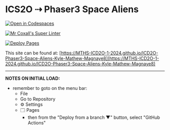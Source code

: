 # ICS2O ⇢ Phaser3 Space Aliens

[![Open in Codespaces](https://classroom.github.com/assets/launch-codespace-2972f46106e565e64193e422d61a12cf1da4916b45550586e14ef0a7c637dd04.svg)](https://classroom.github.com/open-in-codespaces?assignment_repo_id=19099233)

[![Mr Coxall's Super Linter](https://github.com/MTHS-ICD2O-1-2024/ICD2O-Phaser3-Space-Aliens-Kyle-Mathew-Magnaye8/workflows/Mr%20Coxall's%20Super%20Linter/badge.svg)](https://github.com/MTHS-ICD2O-1-2024/ICD2O-Phaser3-Space-Aliens-Kyle-Mathew-Magnaye8/actions)

[![Deploy Pages](https://github.com/MTHS-ICD2O-1-2024/ICD2O-Phaser3-Space-Aliens-Kyle-Mathew-Magnaye8/workflows/Deploy%20Pages/badge.svg)](https://github.com/MTHS-ICD2O-1-2024/ICD2O-Phaser3-Space-Aliens-Kyle-Mathew-Magnaye8/actions)

This site can be found at: [https://MTHS-ICD2O-1-2024.github.io/ICD2O-Phaser3-Space-Aliens-Kyle-Mathew-Magnaye8](https://MTHS-ICD2O-1-2024.github.io/ICD2O-Phaser3-Space-Aliens-Kyle-Mathew-Magnaye8)

---

**NOTES ON INITIAL LOAD:**
- remember to goto on the menu bar:
  - File
  - Go to Repository
  - ⚙ Settings
  - 🗔 Pages
    - then from the "Deploy from a branch ▼" button, select "GitHub Actions"
